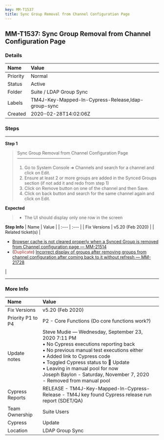 ```yaml
---
key: MM-T1537
title: Sync Group Removal from Channel Configuration Page
---
```


## MM-T1537: Sync Group Removal from Channel Configuration Page

### Details

| Name     | Value                                              |
| :------- | :------------------------------------------------- |
| Priority | Normal                                             |
| Status   | Active                                             |
| Folder   | Suite / LDAP Group Sync                            |
| Labels   | TM4J-Key-Mapped-In-Cypress-Release,ldap-group-sync |
| Created  | 2020-02-28T14:02:06Z                               |

### Steps

<hr/>

**Step 1**

> <article>Sync Group Removal from Channel Configuration Page<br>–––––––––––––––––––––––––<br><ol><li>Go to System Console ➜ Channels and search for a channel and click on Edit.</li><li>Ensure at least 2 or more groups are added in the Synced Groups section (if not add it and redo from step 1)</li><li>Click on Remove button on one of the channel and then Save.</li><li>Click on back button and search for the same channel again and click on Edit.</li></ol></article>

**Expected**

> <article><ul><li>The UI should display only one row in the screen</li></ul></article>

**Step Info**
| Name | Value |
| :--- | :--- |
| Fix Versions | v5.20 (Feb 2020) |
| Related ticket(s) | <ul><li><a href="https://mattermost.atlassian.net/browse/MM-21514">Browser cache is not cleared properly when a Synced Group is removed from Channel configuration page — MM-21514</a></li><li>(<span style="color: rgb(184, 49, 47);">Duplicate</span>) <a href="https://mattermost.atlassian.net/browse/MM-21728">Incorrect display of groups after removing groups from channel configuration after coming back to it without refresh — MM-21728</a></li></ul> |

<hr/>

### More Info

| Name              | Value                                                                                                                                                                                                                                                                                                                                |
| :---------------- | :----------------------------------------------------------------------------------------------------------------------------------------------------------------------------------------------------------------------------------------------------------------------------------------------------------------------------------- |
| Fix Versions      | v5.20 (Feb 2020)                                                                                                                                                                                                                                                                                                                     |
| Priority P1 to P4 | P2 - Core Functions (Do core functions work?)                                                                                                                                                                                                                                                                                        |
| Update notes      | Steve Mudie — Wednesday, September 23, 2020 7:11 PM<br>• No Cypress executions reporting back<br>• No previous manual test executions either<br>• Added link to Cypress code<br>• Toggled Cypress status to 🔧 Update<br>• Leaving in manual pool for now<br>Joseph Baylon - Saturday, November 7, 2020<br>- Removed from manual pool |
| Cypress Reports   | RELEASE - TM4J-Key-Mapped-In-Cypress-Release - TM4J key found Cypress release run report (SDET/QA)                                                                                                                                                                                                                                   |
| Team Ownership    | Suite Users                                                                                                                                                                                                                                                                                                                          |
| Cypress           | Update                                                                                                                                                                                                                                                                                                                               |
| Location          | LDAP Group Sync                                                                                                                                                                                                                                                                                                                      |
